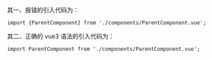 其一、报错的引入代码为：

`import {ParentComponent} from './components/ParentComponent.vue';`

其二、正确的 vue3 语法的引入代码为：

`import ParentComponent from './components/ParentComponent.vue';`

## 

